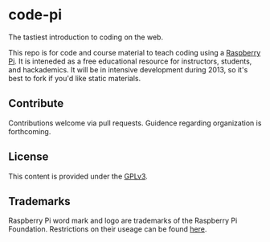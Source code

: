 code-pi
=======

The tastiest introduction to coding on the web.

This repo is for code and course material to teach coding using a [Raspberry Pi](http://www.raspberrypi.org/).  It is inteneded as a free educational resource for instructors, students, and hackademics.  It will be in intensive development during 2013, so it's best to fork if you'd like static materials.

## Contribute
Contributions welcome via pull requests.  Guidence regarding organization is forthcoming.

## License
This content is provided under the [GPLv3](http://www.gnu.org/licenses/gpl.html).

## Trademarks
Raspberry Pi word mark and logo are trademarks of the Raspberry Pi Foundation.  Restrictions on their useage can be found [here](http://www.raspberrypi.org/trademark-rules).
